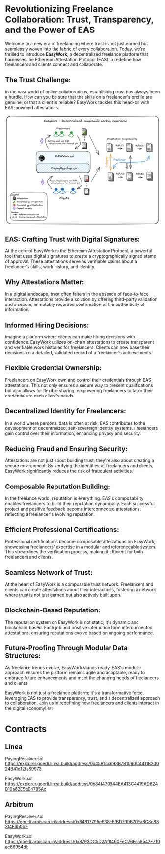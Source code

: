 # Revolutionizing Freelance Collaboration: Trust, Transparency, and the Power of EAS

Welcome to a new era of freelancing where trust is not just earned but seamlessly woven into the fabric of every collaboration. Today, we're thrilled to introduce **EasyWork**, a decentralized freelance platform that harnesses the Ethereum Attestation Protocol (EAS) to redefine how freelancers and clients connect and collaborate.

## The Trust Challenge:

In the vast world of online collaborations, establishing trust has always been a hurdle. How can you be sure that the skills on a freelancer's profile are genuine, or that a client is reliable? EasyWork tackles this head-on with EAS-powered attestations.

![EasyWorkArchitecture](easywork.png)

## EAS: Crafting Trust with Digital Signatures:

At the core of EasyWork is the Ethereum Attestation Protocol, a powerful tool that uses digital signatures to create a cryptographically signed stamp of approval. These attestations serve as verifiable claims about a freelancer's skills, work history, and identity.

## Why Attestations Matter:

In a digital landscape, trust often falters in the absence of face-to-face interaction. Attestations provide a solution by offering third-party validation and a secure, immutably recorded confirmation of the authenticity of information.

## Informed Hiring Decisions:

Imagine a platform where clients can make hiring decisions with confidence. EasyWork utilizes on-chain attestations to create transparent and verifiable work histories for freelancers. Clients can now base their decisions on a detailed, validated record of a freelancer's achievements.

## Flexible Credential Ownership:

Freelancers on EasyWork own and control their credentials through EAS attestations. This not only ensures a secure way to present qualifications but also allows for flexible sharing, empowering freelancers to tailor their credentials to each client's needs.

## Decentralized Identity for Freelancers:

In a world where personal data is often at risk, EAS contributes to the development of decentralized, self-sovereign identity systems. Freelancers gain control over their information, enhancing privacy and security.

## Reducing Fraud and Ensuring Security:

Attestations are not just about building trust; they're also about creating a secure environment. By verifying the identities of freelancers and clients, EasyWork significantly reduces the risk of fraudulent activities.

## Composable Reputation Building:

In the freelance world, reputation is everything. EAS's composability enables freelancers to build their reputation dynamically. Each successful project and positive feedback become interconnected attestations, reflecting a freelancer's evolving reputation.

## Efficient Professional Certifications:

Professional certifications become composable attestations on EasyWork, showcasing freelancers' expertise in a modular and referenceable system. This streamlines the verification process, making it efficient for both freelancers and clients.

## Seamless Network of Trust:

At the heart of EasyWork is a composable trust network. Freelancers and clients can create attestations about their interactions, fostering a network where trust is not just earned but also actively built upon.

## Blockchain-Based Reputation:

The reputation system on EasyWork is not static; it's dynamic and blockchain-based. Each job and positive interaction form interconnected attestations, ensuring reputations evolve based on ongoing performance.

## Future-Proofing Through Modular Data Structures:

As freelance trends evolve, EasyWork stands ready. EAS's modular approach ensures the platform remains agile and adaptable, ready to embrace future enhancements and meet the changing needs of freelancers and clients.

EasyWork is not just a freelance platform; it's a transformative force, leveraging EAS to provide transparency, trust, and a decentralized approach to collaboration. Join us in redefining how freelancers and clients interact in the digital economy! 🌐✨

# Contracts 

## Linea 
PayingResolver.sol https://explorer.goerli.linea.build/address/0x45B1cc693B7B1090C4411B2d024B41d12fa89973

EasyWork.sol
https://explorer.goerli.linea.build/address/0x84f470944EA413C4419AD624B10a62E5bE4785Ac

## Arbitrum
PayingResolver.sol 
https://goerli.arbiscan.io/address/0x64817795cF38eFfBD799B70Fa6C8c833f4F6b0bF

EasyWork.sol
https://goerli.arbiscan.io/address/0x8793DC5D2Af8460EeC76Fca8547F710ac66954db